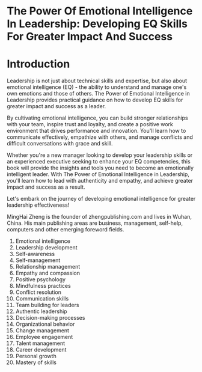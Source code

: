 # The Power Of Emotional Intelligence In Leadership: Developing EQ Skills For Greater Impact And Success

# Introduction

Leadership is not just about technical skills and expertise, but also about emotional intelligence (EQ) - the ability to understand and manage one's own emotions and those of others. The Power of Emotional Intelligence in Leadership provides practical guidance on how to develop EQ skills for greater impact and success as a leader.

By cultivating emotional intelligence, you can build stronger relationships with your team, inspire trust and loyalty, and create a positive work environment that drives performance and innovation. You'll learn how to communicate effectively, empathize with others, and manage conflicts and difficult conversations with grace and skill.

Whether you're a new manager looking to develop your leadership skills or an experienced executive seeking to enhance your EQ competencies, this book will provide the insights and tools you need to become an emotionally intelligent leader. With The Power of Emotional Intelligence in Leadership, you'll learn how to lead with authenticity and empathy, and achieve greater impact and success as a result.

Let's embark on the journey of developing emotional intelligence for greater leadership effectiveness!

MingHai Zheng is the founder of zhengpublishing.com and lives in Wuhan, China. His main publishing areas are business, management, self-help, computers and other emerging foreword fields.



1. Emotional intelligence
2. Leadership development
3. Self-awareness
4. Self-management
5. Relationship management
6. Empathy and compassion
7. Positive psychology
8. Mindfulness practices
9. Conflict resolution
10. Communication skills
11. Team building for leaders
12. Authentic leadership
13. Decision-making processes
14. Organizational behavior
15. Change management
16. Employee engagement
17. Talent management
18. Career development
19. Personal growth
20. Mastery of skills

